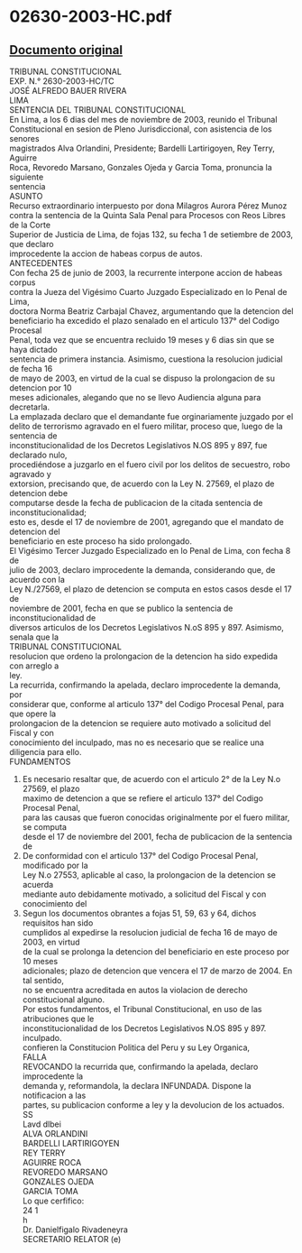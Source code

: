 
02630-2003-HC.pdf
=================
  
[Documento original](https://tc.gob.pe/jurisprudencia/2004/02630-2003-HC.pdf)  
---  
TRIBUNAL CONSTITUCIONAL  
EXP. N.° 2630-2003-HC/TC  
JOSÉ ALFREDO BAUER RIVERA  
LIMA  
SENTENCIA DEL TRIBUNAL CONSTITUCIONAL  
En Lima, a los 6 dias del mes de noviembre de 2003, reunido el Tribunal  
Constitucional en sesion de Pleno Jurisdiccional, con asistencia de los senores  
magistrados Alva Orlandini, Presidente; Bardelli Lartirigoyen, Rey Terry, Aguirre  
Roca, Revoredo Marsano, Gonzales Ojeda y Garcia Toma, pronuncia la siguiente  
sentencia  
ASUNTO  
Recurso extraordinario interpuesto por dona Milagros Aurora Pérez Munoz  
contra la sentencia de la Quinta Sala Penal para Procesos con Reos Libres de la Corte  
Superior de Justicia de Lima, de fojas 132, su fecha 1 de setiembre de 2003, que declaro  
improcedente la accion de habeas corpus de autos.  
ANTECEDENTES  
Con fecha 25 de junio de 2003, la recurrente interpone accion de habeas corpus  
contra la Jueza del Vigésimo Cuarto Juzgado Especializado en lo Penal de Lima,  
doctora Norma Beatriz Carbajal Chavez, argumentando que la detencion del  
beneficiario ha excedido el plazo senalado en el articulo 137° del Codigo Procesal  
Penal, toda vez que se encuentra recluido 19 meses y 6 dias sin que se haya dictado  
sentencia de primera instancia. Asimismo, cuestiona la resolucion judicial de fecha 16  
de mayo de 2003, en virtud de la cual se dispuso la prolongacion de su detencion por 10  
meses adicionales, alegando que no se llevo Audiencia alguna para decretarla.  
La emplazada declaro que el demandante fue orginariamente juzgado por el  
delito de terrorismo agravado en el fuero militar, proceso que, luego de la sentencia de  
inconstitucionalidad de los Decretos Legislativos N.OS 895 y 897, fue declarado nulo,  
procediéndose a juzgarlo en el fuero civil por los delitos de secuestro, robo agravado y  
extorsion, precisando que, de acuerdo con la Ley N. 27569, el plazo de detencion debe  
computarse desde la fecha de publicacion de la citada sentencia de inconstitucionalidad;  
esto es, desde el 17 de noviembre de 2001, agregando que el mandato de detencion del  
beneficiario en este proceso ha sido prolongado.  
El Vigésimo Tercer Juzgado Especializado en lo Penal de Lima, con fecha 8 de  
julio de 2003, declaro improcedente la demanda, considerando que, de acuerdo con la  
Ley N./27569, el plazo de detencion se computa en estos casos desde el 17 de  
noviembre de 2001, fecha en que se publico la sentencia de inconstitucionalidad de  
diversos articulos de los Decretos Legislativos N.oS 895 y 897. Asimismo, senala que la  
TRIBUNAL CONSTITUCIONAL  
resolucion que ordeno la prolongacion de la detencion ha sido expedida con arreglo a  
ley.  
La recurrida, confirmando la apelada, declaro improcedente la demanda, por  
considerar que, conforme al articulo 137° del Codigo Procesal Penal, para que opere la  
prolongacion de la detencion se requiere auto motivado a solicitud del Fiscal y con  
conocimiento del inculpado, mas no es necesario que se realice una diligencia para ello.  
FUNDAMENTOS  
1. Es necesario resaltar que, de acuerdo con el articulo 2° de la Ley N.o 27569, el plazo  
maximo de detencion a que se refiere el articulo 137° del Codigo Procesal Penal,  
para las causas que fueron conocidas originalmente por el fuero militar, se computa  
desde el 17 de noviembre del 2001, fecha de publicacion de la sentencia de  
2. De conformidad con el articulo 137° del Codigo Procesal Penal, modificado por la  
Ley N.o 27553, aplicable al caso, la prolongacion de la detencion se acuerda  
mediante auto debidamente motivado, a solicitud del Fiscal y con conocimiento del  
3. Segun los documentos obrantes a fojas 51, 59, 63 y 64, dichos requisitos han sido  
cumplidos al expedirse la resolucion judicial de fecha 16 de mayo de 2003, en virtud  
de la cual se prolonga la detencion del beneficiario en este proceso por 10 meses  
adicionales; plazo de detencion que vencera el 17 de marzo de 2004. En tal sentido,  
no se encuentra acreditada en autos la violacion de derecho constitucional alguno.  
Por estos fundamentos, el Tribunal Constitucional, en uso de las atribuciones que le  
inconstitucionalidad de los Decretos Legislativos N.OS 895 y 897.  
inculpado.  
confieren la Constitucion Politica del Peru y su Ley Organica,  
FALLA  
REVOCANDO la recurrida que, confirmando la apelada, declaro improcedente la  
demanda y, reformandola, la declara INFUNDADA. Dispone la notificacion a las  
partes, su publicacion conforme a ley y la devolucion de los actuados.  
SS  
Lavd dlbei  
ALVA ORLANDINI  
BARDELLI LARTIRIGOYEN  
REY TERRY  
AGUIRRE ROCA  
REVOREDO MARSANO  
GONZALES OJEDA  
GARCIA TOMA  
Lo que cerfifico:  
24 1  
h  
Dr. Danielfigalo Rivadeneyra  
SECRETARIO RELATOR (e)